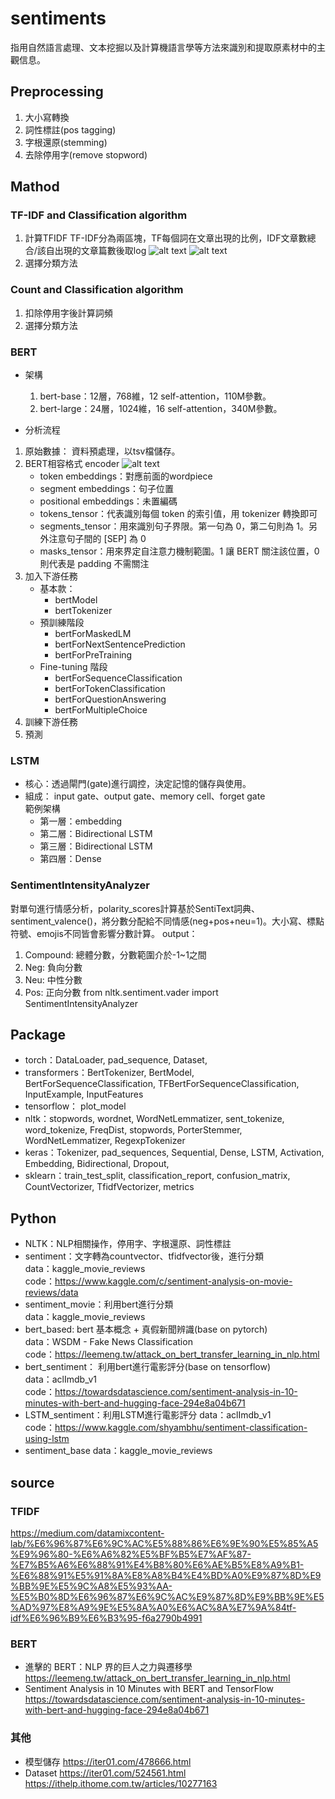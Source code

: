 # sentiments
指用自然語言處理、文本挖掘以及計算機語言學等方法來識別和提取原素材中的主觀信息。

## Preprocessing
1.	大小寫轉換
2.	詞性標註(pos tagging)
3.	字根還原(stemming)
4.	去除停用字(remove stopword)

## Mathod 
### TF-IDF and Classification algorithm
1. 計算TFIDF
TF-IDF分為兩區塊，TF每個詞在文章出現的比例，IDF文章數總合/該自出現的文章篇數後取log
![alt text](https://miro.medium.com/max/1262/1*p33SpAy05KWRqxfp8JYx3w.png)
![alt text](https://miro.medium.com/max/1248/1*IetKUpVCuh2s3-FRfYPhlw.png)
2. 選擇分類方法
### Count and Classification algorithm
1. 扣除停用字後計算詞頻
2. 選擇分類方法

###   BERT 
* 架構
    1. bert-base：12層，768維，12 self-attention，110M參數。
    2. bert-large：24層，1024維，16 self-attention，340M參數。

* 分析流程  
1. 原始數據： 資料預處理，以tsv檔儲存。
2. BERT相容格式
encoder
![alt text](https://leemeng.tw/images/bert/practical_bert_encoding_for_pytorch.jpg)
    * token embeddings：對應前面的wordpiece
    * segment embeddings：句子位置
    * positional embeddings：未置編碼
    * tokens_tensor：代表識別每個 token 的索引值，用 tokenizer 轉換即可
    * segments_tensor：用來識別句子界限。第一句為 0，第二句則為 1。另外注意句子間的 [SEP] 為 0
    * masks_tensor：用來界定自注意力機制範圍。1 讓 BERT 關注該位置，0 則代表是 padding 不需關注  
3. 加入下游任務
    * 基本款：
        - bertModel
        - bertTokenizer
     * 預訓練階段
          - bertForMaskedLM
          - bertForNextSentencePrediction
          - bertForPreTraining
      * Fine-tuning 階段
          - bertForSequenceClassification
          - bertForTokenClassification
          - bertForQuestionAnswering
          - bertForMultipleChoice
4. 訓練下游任務
5. 預測

### LSTM
* 核心：透過閘門(gate)進行調控，決定記憶的儲存與使用。
* 組成： input gate、output gate、memory cell、forget gate  
範例架構
    * 第一層：embedding
    * 第二層：Bidirectional LSTM
    * 第三層：Bidirectional LSTM
    * 第四層：Dense
    
### SentimentIntensityAnalyzer
對單句進行情感分析，polarity_scores計算基於SentiText詞典、sentiment_valence()，將分數分配給不同情感(neg+pos+neu=1)。大小寫、標點符號、emojis不同皆會影響分數計算。
output：
1.	Compound: 總體分數，分數範圍介於-1~1之間
2.	Neg: 負向分數
3.	Neu: 中性分數
4.	Pos: 正向分數
from nltk.sentiment.vader import SentimentIntensityAnalyzer
    
## Package
* torch：DataLoader, pad_sequence, Dataset,
* transformers：BertTokenizer, BertModel, BertForSequenceClassification, TFBertForSequenceClassification, InputExample, InputFeatures
* tensorflow： plot_model
* nltk：stopwords, wordnet,  WordNetLemmatizer, sent_tokenize, word_tokenize, FreqDist, stopwords, PorterStemmer, WordNetLemmatizer, RegexpTokenizer
* keras：Tokenizer, pad_sequences, Sequential, Dense, LSTM, Activation, Embedding, Bidirectional, Dropout, 
* sklearn：train_test_split, classification_report, confusion_matrix, CountVectorizer, TfidfVectorizer, metrics  
    
## Python
* NLTK：NLP相關操作，停用字、字根還原、詞性標註  
* sentiment：文字轉為countvector、tfidfvector後，進行分類  
data：kaggle_movie_reviews  
code：https://www.kaggle.com/c/sentiment-analysis-on-movie-reviews/data  
* sentiment_movie：利用bert進行分類  
data：kaggle_movie_reviews  
* bert_based: bert 基本概念 + 真假新聞辨識(base on pytorch)  
data：WSDM - Fake News Classification  
code：https://leemeng.tw/attack_on_bert_transfer_learning_in_nlp.html  
* bert_sentiment： 利用bert進行電影評分(base on tensorflow)  
data：aclImdb_v1  
code：https://towardsdatascience.com/sentiment-analysis-in-10-minutes-with-bert-and-hugging-face-294e8a04b671  
* LSTM_sentiment：利用LSTM進行電影評分
data：aclImdb_v1  
code：https://www.kaggle.com/shyambhu/sentiment-classification-using-lstm  
* sentiment_base
data：kaggle_movie_reviews


## source 
### TFIDF
https://medium.com/datamixcontent-lab/%E6%96%87%E6%9C%AC%E5%88%86%E6%9E%90%E5%85%A5%E9%96%80-%E6%A6%82%E5%BF%B5%E7%AF%87-%E7%B5%A6%E6%88%91%E4%B8%80%E6%AE%B5%E8%A9%B1-%E6%88%91%E5%91%8A%E8%A8%B4%E4%BD%A0%E9%87%8D%E9%BB%9E%E5%9C%A8%E5%93%AA-%E5%B0%8D%E6%96%87%E6%9C%AC%E9%87%8D%E9%BB%9E%E5%AD%97%E8%A9%9E%E5%8A%A0%E6%AC%8A%E7%9A%84tf-idf%E6%96%B9%E6%B3%95-f6a2790b4991
### BERT
* 進擊的 BERT：NLP 界的巨人之力與遷移學
https://leemeng.tw/attack_on_bert_transfer_learning_in_nlp.html
* Sentiment Analysis in 10 Minutes with BERT and TensorFlow
https://towardsdatascience.com/sentiment-analysis-in-10-minutes-with-bert-and-hugging-face-294e8a04b671  
### 其他
* 模型儲存
https://iter01.com/478666.html
* Dataset
https://iter01.com/524561.html
https://ithelp.ithome.com.tw/articles/10277163
